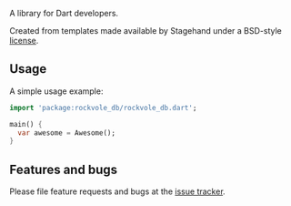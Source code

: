 A library for Dart developers.

Created from templates made available by Stagehand under a BSD-style
[license](https://github.com/dart-lang/stagehand/blob/master/LICENSE).

## Usage

A simple usage example:

```dart
import 'package:rockvole_db/rockvole_db.dart';

main() {
  var awesome = Awesome();
}
```

## Features and bugs

Please file feature requests and bugs at the [issue tracker][tracker].

[tracker]: http://example.com/issues/replaceme
